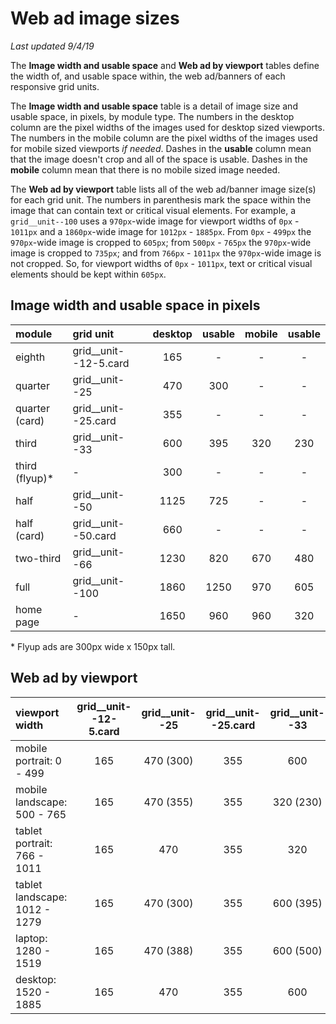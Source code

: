 # Web ad image sizes
_Last updated 9/4/19_

The __Image width and usable space__ and __Web ad by viewport__ tables define the width of, and usable space within, the web ad/banners of each responsive grid units.

The __Image width and usable space__ table is a detail of image size and usable space, in pixels, by module type. The numbers in the desktop column are the pixel widths of the images used for desktop sized viewports. The numbers in the mobile column are the pixel widths of the images used for mobile sized viewports _if needed_. Dashes in the __usable__ column mean that the image doesn't crop and all of the space is usable. Dashes in the __mobile__ column mean that there is no mobile sized image needed.

The __Web ad by viewport__ table lists all of the web ad/banner image size(s) for each grid unit. The numbers in parenthesis mark the space within the image that can contain text or critical visual elements. For example, a `grid__unit--100` uses a `970px`-wide image for viewport widths of `0px` - `1011px` and a `1860px`-wide image for `1012px` - `1885px`. From `0px` - `499px` the `970px`-wide image is cropped to `605px`; from `500px` - `765px` the `970px`-wide image is cropped to `735px`; and from `766px` - `1011px` the `970px`-wide image is not cropped. So, for viewport widths of `0px` - `1011px`, text or critical visual elements should be kept within `605px`.

## Image width and usable space in pixels
| module			| grid unit 			| desktop 	| usable	| mobile	| usable	|
| :---				| :---					| :---:		| :---:		| :---:		| :---:		|
| eighth			| grid__unit--12-5.card	| 165		| -			| -			| -			|
| quarter			| grid__unit--25		| 470		| 300		| - 		| - 		|
| quarter (card)	| grid__unit--25.card	| 355		| - 		| -			| -			|
| third				| grid__unit--33		| 600		| 395		| 320		| 230		|
| third	(flyup)*	| -						| 300		| -			| -			| -			|
| half				| grid__unit--50		| 1125		| 725		| -			| -			|
| half (card)		| grid__unit--50.card	| 660		| - 		| -			| -			|
| two-third			| grid__unit--66		| 1230		| 820		| 670		| 480		|
| full				| grid__unit--100		| 1860		| 1250		| 970		| 605		|
| home page			| -						| 1650		| 960		| 960		| 320		|

\* Flyup ads are 300px wide x 150px tall.

## Web ad by viewport
| viewport width 					| grid__unit--12-5.card	| grid__unit--25 	| grid__unit--25.card	| grid__unit--33	| grid__unit--50	| grid__unit--50.card	| grid__unit--66	| grid__unit--100	|
| :---								| :---:					| :---:				| :---:					| :---:				| :---:				| :---:					| :---:				| :---:				|
| mobile portrait: 0 - 499			| 165 					| 470 (300)			| 355 					| 600				| 1125 (725)		| 660					| 670				| 970 (605)			|
| mobile landscape: 500 - 765		| 165 					| 470 (355)			| 355 					| 320 (230)			| 1125 (725)		| 660					| 670 (480)			| 970 (735)			|
| tablet portrait: 766 - 1011		| 165 					| 470				| 355 					| 320 				| 1125				| 660					| 670				| 970				|
| tablet landscape: 1012 - 1279		| 165 					| 470 (300)			| 355 					| 600 (395)			| 1125 (750)		| 660					| 1230 (820)		| 1860 (1250)		|
| laptop: 1280 - 1519				| 165 					| 470 (388)			| 355 					| 600 (500)			| 1125 (945)		| 660					| 1230 (1030)		| 1860 (1560)		|
| desktop: 1520 - 1885				| 165 					| 470				| 355 					| 600 				| 1125				| 660					| 1230				| 1860				|

<!-- ## Usable space - ICC
| grid unit 					| 1 icc (left/right align)	| 2 icc (left/right align)	| 3 icc (left/right align)	| 1 icc (center align)	| 2 icc (center align)	| 3 icc (center align)	|
| :---							| :---:						| :---:						| :---:						| :---:					| :---:					| :---:					|
| grid__unit--25				| 							| -							| -							| 						| -						| -						|
| grid__unit--25.card			| 0							| -							| -							| -						| -						| -						|
| grid__unit--33				| 							| -							| -							| 						| -						| -						|
| grid__unit--33 - mobile		| 							| -							| -							| 						| -						| -						|
| grid__unit--50				| 							| 							| -							| 						| 						| -						|
| grid__unit--50.card			| 							| -							| -							| 						| -						| -						|
| grid__unit--66				| n/a						| n/a						| n/a						| n/a					| n/a					| n/a					|
| grid__unit--100				| 1265						| 680						| 680						| 1280					| 700					| 700					|
| grid__unit--100 - mobile		| 							| 							| 							| 						| 						| 						| -->